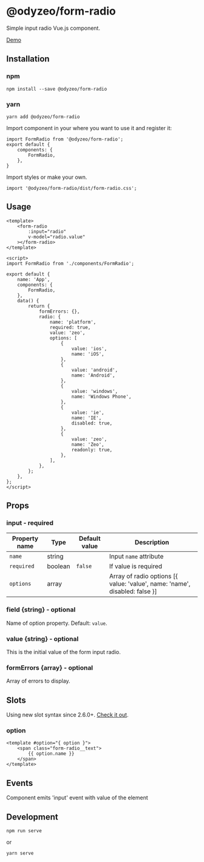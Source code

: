 # @odyzeo/form-radio

Simple input radio Vue.js component.

<a href="https://form-radio-kfdsodka0.now.sh" target="_blank">Demo</a>

## Installation

### npm

```
npm install --save @odyzeo/form-radio
```

### yarn

```
yarn add @odyzeo/form-radio
```

Import component in your where you want to use it and register it:

```
import FormRadio from '@odyzeo/form-radio';
export default {
    components: {
        FormRadio,
    },
}
```

Import styles or make your own.

```
import '@odyzeo/form-radio/dist/form-radio.css';
```

## Usage

```
<template>
    <form-radio
        :input="radio"
        v-model="radio.value"
    ></form-radio>
</template>
```

```
<script>
import FormRadio from './components/FormRadio';

export default {
    name: 'App',
    components: {
        FormRadio,
    },
    data() {
        return {
            formErrors: {},
            radio: {
                name: 'platform',
                required: true,
                value: 'zeo',
                options: [
                    {
                        value: 'ios',
                        name: 'iOS',
                    },
                    {
                        value: 'android',
                        name: 'Android',
                    },
                    {
                        value: 'windows',
                        name: 'Windows Phone',
                    },
                    {
                        value: 'ie',
                        name: 'IE',
                        disabled: true,
                    },
                    {
                        value: 'zeo',
                        name: 'Zeo',
                        readonly: true,
                    },
                ],
            },
        };
    },
};
</script>
```

## Props

### input - required
| Property name | Type | Default value | Description |
| ------------- | ---- | ------------- | ----------- |
| `name` | string | | Input `name` attribute |
| `required` | boolean | `false` | If value is required |
| `options` | array | | Array of radio options [{ value: 'value', name: 'name', disabled: false }] |

### field {string} - optional
Name of option property. Default: `value`.

### value {string} - optional
This is the initial value of the form input radio.

### formErrors {array} - optional
Array of errors to display.

## Slots
Using new slot syntax since 2.6.0+. [Check it out](https://vuejs.org/v2/guide/components-slots.html).

### option
```vue
<template #option="{ option }">
    <span class="form-radio__text">
        {{ option.name }}
    </span>
</template>
```

## Events
Component emits 'input' event with value of the element

## Development

```
npm run serve
```

or

```bash
yarn serve
```
